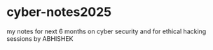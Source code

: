 # cyber-notes2025
my notes for next 6 months on cyber security and for ethical hacking sessions  by ABHISHEK
